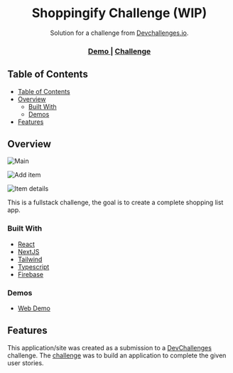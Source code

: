 <h1 align="center">Shoppingify Challenge (WIP)</h1>

<div align="center">
   Solution for a challenge from  <a href="http://devchallenges.io" target="_blank">Devchallenges.io</a>.
</div>

<div align="center">
  <h3>
    <a href="https://shoppingify-matiastk.vercel.app/">
      Demo
    </a>
    <span> | </span>
    <a href="https://devchallenges.io/challenges/mGd5VpbO4JnzU6I9l96x">
      Challenge
    </a>
  </h3>
</div>

<!-- TABLE OF CONTENTS -->

## Table of Contents

- [Table of Contents](#table-of-contents)
- [Overview](#overview)
  - [Built With](#built-with)
  - [Demos](#demos)
- [Features](#features)

<!-- OVERVIEW -->

## Overview

![Main](https://i.imgur.com/B4FkoO7.png)

![Add item](https://i.imgur.com/cEQ2eax.png)

![Item details](https://i.imgur.com/CgdFOXK.png)

This is a fullstack challenge, the goal is to create a complete shopping list app.

### Built With

<!-- This section should list any major frameworks that you built your project using. Here are a few examples.-->

- [React](https://reactjs.org/)
- [NextJS](https://nextjs.org/)
- [Tailwind](https://tailwindcss.com/)
- [Typescript](https://www.typescriptlang.org/)
- [Firebase](https://firebase.google.com/)

### Demos

- [Web Demo](https://shoppingify-matiastk.vercel.app/)

## Features

This application/site was created as a submission to a [DevChallenges](https://devchallenges.io/challenges) challenge. The [challenge](https://devchallenges.io/challenges/O2iGT9yBd6xZBrOcVirx) was to build an application to complete the given user stories.
